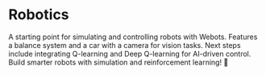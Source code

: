 # Robotics
A starting point for simulating and controlling robots with Webots. Features a balance system and a car with a camera for vision tasks. Next steps include integrating Q-learning and Deep Q-learning for AI-driven control. Build smarter robots with simulation and reinforcement learning! 🚀

